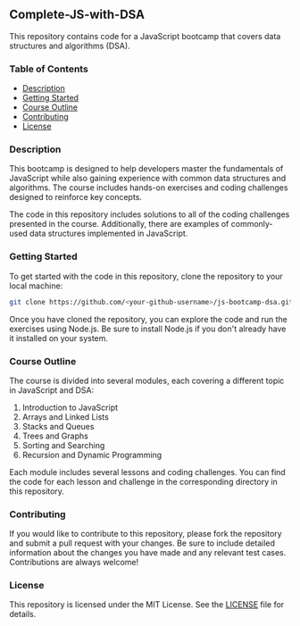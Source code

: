 ## Complete-JS-with-DSA
This repository contains code for a JavaScript bootcamp that covers data structures and algorithms (DSA).

### Table of Contents

- [Description](#description)
- [Getting Started](#getting-started)
- [Course Outline](#course-outline)
- [Contributing](#contributing)
- [License](#license)

### Description

This bootcamp is designed to help developers master the fundamentals of JavaScript while also gaining experience with common data structures and algorithms. The course includes hands-on exercises and coding challenges designed to reinforce key concepts.

The code in this repository includes solutions to all of the coding challenges presented in the course. Additionally, there are examples of commonly-used data structures implemented in JavaScript.

### Getting Started

To get started with the code in this repository, clone the repository to your local machine:

```bash
git clone https://github.com/<your-github-username>/js-bootcamp-dsa.git
```

Once you have cloned the repository, you can explore the code and run the exercises using Node.js. Be sure to install Node.js if you don't already have it installed on your system.

### Course Outline

The course is divided into several modules, each covering a different topic in JavaScript and DSA:

1. Introduction to JavaScript
2. Arrays and Linked Lists
3. Stacks and Queues
4. Trees and Graphs
5. Sorting and Searching
6. Recursion and Dynamic Programming

Each module includes several lessons and coding challenges. You can find the code for each lesson and challenge in the corresponding directory in this repository.

### Contributing

If you would like to contribute to this repository, please fork the repository and submit a pull request with your changes. Be sure to include detailed information about the changes you have made and any relevant test cases. Contributions are always welcome!

### License

This repository is licensed under the MIT License. See the [LICENSE](LICENSE) file for details.
